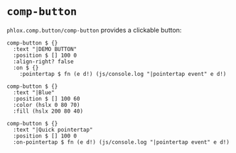 # `comp-button`

`phlox.comp.button/comp-button` provides a clickable button:

```
comp-button $ {}
  :text "|DEMO BUTTON"
  :position $ [] 100 0
  :align-right? false
  :on $ {}
    :pointertap $ fn (e d!) (js/console.log "|pointertap event" e d!)

comp-button $ {}
  :text "|Blue"
  :position $ [] 100 60
  :color (hslx 0 80 70)
  :fill (hslx 200 80 40)

comp-button $ {}
  :text "|Quick pointertap"
  :position $ [] 100 0
  :on-pointertap $ fn (e d!) (js/console.log "|pointertap event" e d!)
```
